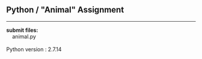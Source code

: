 ## Python / "Animal" Assignment

----

**submit files:**<br />
&nbsp;&nbsp;&nbsp;&nbsp;animal.py<br />
<br />
Python version : 2.7.14<br />
<br />